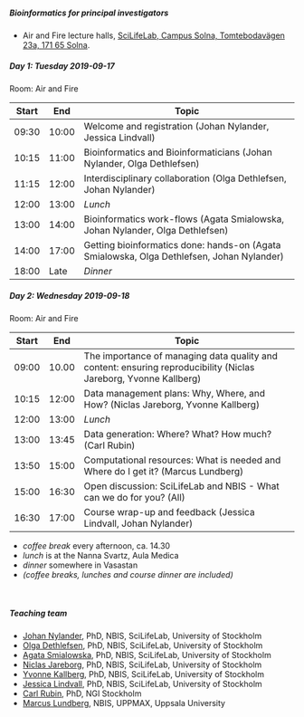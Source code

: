 ##### Bioinformatics for principal investigators
- Air and Fire lecture halls, [SciLifeLab, Campus Solna, Tomtebodavägen 23a, 171 65 Solna](https://goo.gl/maps/t5UJwMa12tNPEvQ5A).		

##### Day 1: Tuesday 2019-09-17
Room: Air and Fire

|Start|End|Topic|
|---|---|---|
|09:30|10:00|Welcome and registration (Johan Nylander, Jessica Lindvall)|
|10:15|11:00|Bioinformatics and Bioinformaticians (Johan Nylander, Olga Dethlefsen)|
|11:15|12:00|Interdisciplinary collaboration (Olga Dethlefsen, Johan Nylander)|
|12:00|13:00|*Lunch*|
|13:00|14:00|Bioinformatics work-flows (Agata Smialowska, Johan Nylander, Olga Dethlefsen)|
|14:00|17:00|Getting bioinformatics done: hands-on (Agata Smialowska, Olga Dethlefsen, Johan Nylander)|
|18:00|Late|*Dinner*|

##### Day 2: Wednesday 2019-09-18
Room: Air and Fire

|Start|End|Topic|
|---|---|---|
|09:00|10.00|The importance of managing data quality and content: ensuring reproducibility (Niclas Jareborg, Yvonne Kallberg)|
|10:15|12:00|Data management plans: Why, Where, and How? (Niclas Jareborg, Yvonne Kallberg)|
|12:00|13:00|*Lunch*|
|13:00|13:45|Data generation: Where? What? How much? (Carl Rubin)|
|13:50|15:00|Computational resources: What is needed and Where do I get it? (Marcus Lundberg)|
|15:00|16:30|Open discussion: SciLifeLab and NBIS - What can we do for you? (All)|
|16:30|17:00|Course wrap-up and feedback (Jessica Lindvall, Johan Nylander)|

- *coffee break* every afternoon, ca. 14.30
- *lunch* is at the Nanna Svartz, Aula Medica
- *dinner* somewhere in Vasastan
- *(coffee breaks, lunches and course dinner are included)*

<br/>

##### Teaching team
- [Johan Nylander][johan], PhD, NBIS, SciLifeLab, University of Stockholm
- [Olga Dethlefsen][olga], PhD, NBIS, SciLifeLab, University of Stockholm
- [Agata Smialowska][agata], PhD, NBIS, SciLifeLab, University of Stockholm
- [Niclas Jareborg][niclas], PhD, NBIS, SciLifeLab, University of Stockholm
- [Yvonne Kallberg][yvonne], PhD, NBIS, SciLifeLab, University of Stockholm
- [Jessica Lindvall][yvonne], PhD, NBIS, SciLifeLab, University of Stockholm
- [Carl Rubin][carl], PhD, NGI Stockholm
- [Marcus Lundberg][marcus], NBIS, UPPMAX, Uppsala University

[johan]: https://nbis.se/about/staff/johan-nylander/
[jessica]: https://nbis.se/about/staff/jessica-lindvall/
[olga]: https://nbis.se/about/staff/olga-dethlefsen/
[agata]: https://nbis.se/about/staff/agata-smialowska/
[niclas]: https://nbis.se/about/staff/niclas-jareborg/
[yvonne]: https://nbis.se/about/staff/yvonne-kallberg/
[jessica]: https://nbis.se/about/staff/jessica-lindvall/
[marcus]: https://katalog.uu.se/empinfo/?id=N9-1483
[carl]: https://www.scilifelab.se/facilities/ngi-stockholm/
